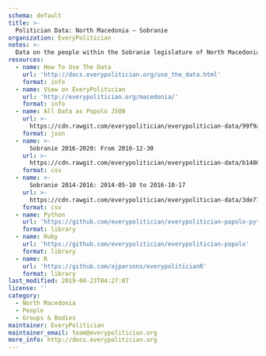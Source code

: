```yaml
---
schema: default
title: >-
  Politician Data: North Macedonia — Sobranie
organization: EveryPolitician
notes: >-
  Data on the people within the Sobranie legislature of North Macedonia.
resources:
  - name: How To Use The Data
    url: 'http://docs.everypolitician.org/use_the_data.html'
    format: info
  - name: View on EveryPolitician
    url: 'http://everypolitician.org/macedonia/'
    format: info
  - name: All Data as Popolo JSON
    url: >-
      https://cdn.rawgit.com/everypolitician/everypolitician-data/99f9acafbee6c89243bb32bafbec7c88e649c669/data/Macedonia/Sobranie/ep-popolo-v1.0.json
    format: json
  - name: >-
      Sobranie 2016-2020: From 2016-12-30
    url: >-
      https://cdn.rawgit.com/everypolitician/everypolitician-data/b140041c3609c999c320f9b961881a20a17cbc4d/data/Macedonia/Sobranie/term-2016.csv
    format: csv
  - name: >-
      Sobranie 2014-2016: 2014-05-10 to 2016-10-17
    url: >-
      https://cdn.rawgit.com/everypolitician/everypolitician-data/3de77d0c5cb421732dffb3ce2149c01fc83314c5/data/Macedonia/Sobranie/term-2014.csv
    format: csv
  - name: Python
    url: 'https://github.com/everypolitician/everypolitician-popolo-python'
    format: library
  - name: Ruby
    url: 'https://github.com/everypolitician/everypolitician-popolo'
    format: library
  - name: R
    url: 'https://github.com/ajparsons/everypoliticianR'
    format: library
last_modified: 2019-04-23T04:27:07
license: ''
category:
  - North Macedonia
  - People
  - Groups & Bodies
maintainer: EveryPolitician
maintainer_email: team@everypolitician.org
more_info: http://docs.everypolitician.org
---
```

